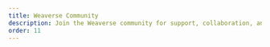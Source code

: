 ```yaml
---
title: Weaverse Community
description: Join the Weaverse community for support, collaboration, and sharing best practices.
order: 11
---
```

